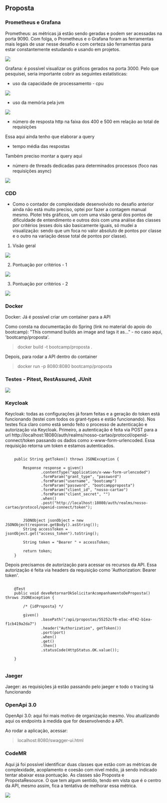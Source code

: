 ## Proposta


### Prometheus e Grafana

Prometheus: as métricas já estão sendo geradas e podem ser acessadas na porta 9090. Com folga, o Prometheus e o Grafana foram as ferramentas mais legais de usar nesse desafio e com certeza são ferramentas para estar constantemente estudando e usando em projetos.


![](/readme-images/prometheus.jpg)


Grafana: é possível visualizar os gráficos gerados na porta 3000. Pelo que pesquisei, seria importante cobrir as seguintes estatísticas:


- uso da capacidade de processamento - cpu

![](/readme-images/cpu-grafana.jpg)



- uso da memória pela jvm

![](/readme-images/jvm-grafana.jpg)


- número de resposta http na faixa dos 400 e 500 em relação ao total de requisições

Essa aqui ainda tenho que elaborar a query



- tempo média das respostas 

Também preciso montar a query aqui


- número de threads dedicadas para determinados processos (foco nas requisições async)

![](/readme-images/jvm-threads.jpg)



### CDD

- Como o contador de complexidade desenvolvido no desafio anterior ainda não está muito preciso, optei por fazer a contagem manual mesmo. Plotei três gráficos, um com uma visão geral dos pontos de dificuldade de entendimento e outros dois com uma análise das classes por critérios (esses dois são basicamente iguais, só mudei a visualização: sendo que um foca no valor absoluto de pontos por classe e o outro na variação desse total de pontos por classe).


1) Visão geral

![](/readme-images/pontos-cdd-geral.png)



2) Pontuação por critérios - 1

![](/readme-images/pontos-cdd-criterio.png)



3) Pontuação por critérios - 2

![](/readme-images/pontos-cdd-criterio-variacao.png)




### Docker

Docker: Já é possível criar um container para a API 

Como consta na documentação do Spring (link no material do apoio do bootcamp): "This command builds an image and tags it as..." - no caso aqui, 'bootcamp/proposta'.


> docker build -t bootcamp/proposta .


Depois, para rodar a API dentro do container


> docker run -p 8080:8080 bootcamp/proposta



### Testes - Pitest, RestAssured, JUnit



![](/readme-images/cobertura-testes-proposta.jpg)




### Keycloak


Keycloak: todas as configurações já foram feitas e a geração do token está funcionando (testei com todos os grant-types e estão funcionando). Nos testes fica claro como está sendo feito o processo de autenticação e autorização via Keycloak. Primeiro, a autenticação é feita via POST para a url http://localhost:18080/auth/realms/nosso-cartao/protocol/openid-connect/token passando os dados como x-www-form-urlencoded. Essa requisição retorna um token e estamos autenticados.


```

    public String getToken() throws JSONException {

        Response response = given()
                .contentType("application/x-www-form-urlencoded")
                .formParam("grant_type", "password")
                .formParam("username", "bootcamp")
                .formParam("password", "bootcampproposta")
                .formParam("client_id", "nosso-cartao")
                .formParam("client_secret", "")
                .when()
                .post("http://localhost:18080/auth/realms/nosso-cartao/protocol/openid-connect/token");


        JSONObject jsonObject = new JSONObject(response.getBody().asString());
        String accessToken = jsonObject.get("access_token").toString();

        String token = "Bearer " + accessToken;

        return token;
    }

```


Depois precisamos de autorização para acessar os recursos da API. Essa autorização é feita via headers da requisição como 'Authorization: Bearer token'. 


```

    @Test
    public void deveRetornarOkSolicitarAcompanhamentoDeProposta() throws JSONException {

        /* {idProposta} */

        given()
                .basePath("/api/propostas/55252cf8-e5ac-4f42-b1ea-f1cb419a2da7")
                .header("Authorization", getToken())
                .port(port)
                .when()
                .get()
                .then()
                .statusCode(HttpStatus.OK.value());

    }


```


### Jaeger


Jaeger: as requisições já estão passando pelo jaeger e todo o tracing tá funcionando


### OpenApi 3.0


OpenApi 3.0: aqui foi mais motivo de organização mesmo. Vou atualizando aqui os endpoints à medida que for desenvolvendo a API.

Ao rodar a aplicação, acessar:
> localhost:8080/swagger-ui.html


### CodeMR

Aqui já foi possível identificar duas classes que estão com as métricas de complexidade, acoplamento e coesão com nível médio, já sendo indicado tentar abaixar essa pontuação. As classes são Proposta e PropostaResource. O que tem algum sentido, tendo em vista que é o centro da API, mesmo assim, fica a tentativa de melhorar essa métrica.


![](/readme-images/analise_proposta.jpg)



